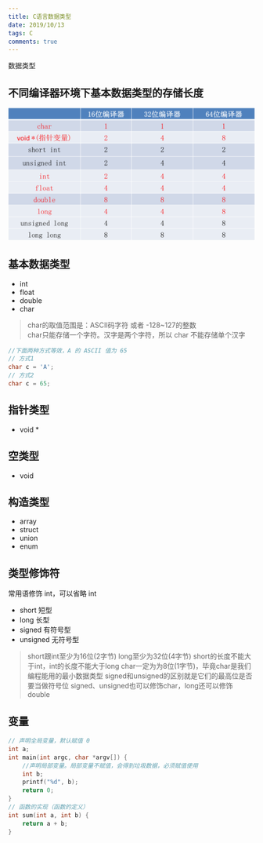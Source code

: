```yaml
---
title: C语言数据类型
date: 2019/10/13
tags: C
comments: true
---
```


数据类型
<!--more-->

## 不同编译器环境下基本数据类型的存储长度

![不同编译器环境下基本数据类型的存储长度](https://raw.githubusercontent.com/skybrim/AllImages/dev/%E4%B8%8D%E5%90%8C%E7%BC%96%E8%AF%91%E5%99%A8%E7%8E%AF%E5%A2%83%E4%B8%8B%E5%9F%BA%E6%9C%AC%E6%95%B0%E6%8D%AE%E7%B1%BB%E5%9E%8B%E7%9A%84%E5%AD%98%E5%82%A8%E9%95%BF%E5%BA%A6.png)

## 基本数据类型

* int
* float
* double
* char

>char的取值范围是：ASCII码字符 或者 -128~127的整数  
>char只能存储一个字符。汉字是两个字符，所以 char 不能存储单个汉字

```C
//下面两种方式等效，A 的 ASCII 值为 65
// 方式1
char c = 'A';
// 方式2
char c = 65;
```

## 指针类型

* void *

## 空类型

* void

## 构造类型

* array
* struct
* union
* enum

## 类型修饰符

常用语修饰 int，可以省略 int

* short  短型
* long  长型
* signed  有符号型
* unsigned  无符号型

>short跟int至少为16位(2字节)
>long至少为32位(4字节)
>short的长度不能大于int，int的长度不能大于long
>char一定为为8位(1字节)，毕竟char是我们编程能用的最小数据类型
>signed和unsigned的区别就是它们的最高位是否要当做符号位
>signed、unsigned也可以修饰char，long还可以修饰double

## 变量

```C
// 声明全局变量，默认赋值 0
int a;
int main(int argc, char *argv[]) {
    //声明局部变量。局部变量不赋值，会得到垃圾数据，必须赋值使用
    int b;
    printf("%d", b);
    return 0;
}
// 函数的实现（函数的定义）
int sum(int a, int b) {
    return a + b;
}
```
